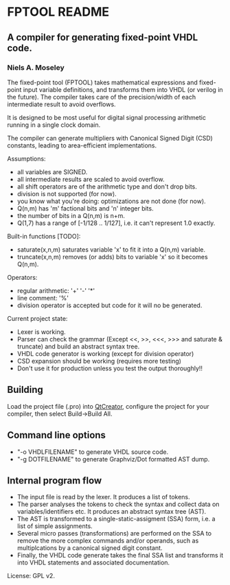 # FPTOOL README
## A compiler for generating fixed-point VHDL code.
### Niels A. Moseley

The fixed-point tool (FPTOOL) takes mathematical expressions and fixed-point input variable definitions, and transforms them into VHDL (or verilog in the future). The compiler takes care of the precision/width of each intermediate result to avoid overflows.

It is designed to be most useful for digital signal processing arithmetic running in a single clock domain.

The compiler can generate multipliers with Canonical Signed Digit (CSD) constants, leading to area-efficient implementations.

Assumptions:

- all variables are SIGNED.
- all intermediate results are scaled to avoid overflow.
- all shift operators are of the arithmetic type and don't drop bits.
- division is not supported (for now).
- you know what you're doing: optimizations are not done (for now).
- Q(n,m) has 'm' factional bits and 'n' integer bits.
- the number of bits in a Q(n,m) is n+m.
- Q(1,7) has a range of [-1/128 .. 1/127], i.e. it can't represent 1.0 exactly.

Built-in functions [TODO]:

- saturate(x,n,m) saturates variable 'x' to fit it into a Q(n,m) variable.
- truncate(x,n,m) removes (or adds) bits to variable 'x' so it becomes Q(n,m).

Operators:

- regular arithmetic: '+' '-' '*'
- line comment: '%'
- division operator is accepted but code for it will no be generated.

Current project state:

- Lexer is working.
- Parser can check the grammar (Except <<, >>, <<<, >>> and saturate & truncate) and build an abstract syntax tree.
- VHDL code generator is working (except for division operator)
- CSD expansion should be working (requires more testing)
- Don't use it for production unless you test the output thoroughly!!

## Building
Load the project file (.pro) into [QtCreator](https://www.qt.io/ide/), configure the project for your compiler, then select Build->Build All.

## Command line options

- "-o VHDLFILENAME" to generate VHDL source code.
- "-g DOTFILENAME" to generate Graphviz/Dot formatted AST dump.

## Internal program flow
* The input file is read by the lexer. It produces a list of tokens.
* The parser analyses the tokens to check the syntax and collect data on variables/identifiers etc. It produces an abstract syntax tree (AST).
* The AST is transformed to a single-static-assigment (SSA) form, i.e. a list of simple assignments.
* Several micro passes (transformations) are performed on the SSA to remove the more complex commands and/or operands, such as multiplcations by a canonical signed digit constant.
* Finally, the VHDL code generate takes the final SSA list and transforms it into VHDL statements and associated documentation.

License: GPL v2.
